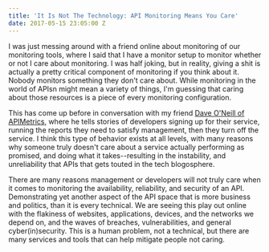 ```yaml
---
title: 'It Is Not The Technology: API Monitoring Means You Care'
date: 2017-05-15 23:05:00 Z
---
```


I was just messing around with a friend online about monitoring of our monitoring tools, where I said that I have a monitor setup to monitor whether or not I care about monitoring. I was half joking, but in reality, giving a shit is actually a pretty critical component of monitoring if you think about it. Nobody monitors something they don't care about. While monitoring in the world of APIsn might mean a variety of things, I'm guessing that caring about those resources is a piece of every monitoring configuration.

This has come up before in conversation with my friend [Dave O'Neill of APIMetrics](http://apimetrics.io/), where he tells stories of developers signing up for their service, running the reports they need to satisfy management, then they turn off the service. I think this type of behavior exists at all levels, with many reasons why someone truly doesn't care about a service actually performing as promised, and doing what it takes--resulting in the instability, and unreliability that APIs that gets touted in the tech blogosphere.

There are many reasons management or developers will not truly care when it comes to monitoring the availability, reliability, and security of an API. Demonstrating yet another aspect of the API space that is more business and politics, than it is every technical. We are seeing this play out online with the flakiness of websites, applications, devices, and the networks we depend on, and the waves of breaches, vulnerabilities, and general cyber(in)security. This is a human problem, not a technical, but there are many services and tools that can help mitigate people not caring.